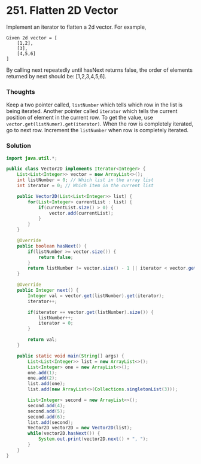 # 251. Flatten 2D Vector

Implement an iterator to flatten a 2d vector.
For example,
 
    Given 2d vector = [
        [1,2],
        [3],
        [4,5,6]
    ]
    
By calling next repeatedly until hasNext returns false, the order of elements returned by next should be: [1,2,3,4,5,6].

### Thoughts

Keep a two pointer called, `listNumber` which tells which row in the list is being iterated. Another pointer called `iterator` which tells the current position of element in the current row. To get the value, use `vector.get(listNumer).get(iterator)`. When the row is completely iterated, go to next row. Increment the `listNumber` when row is completely iterated. 

### Solution

```java
import java.util.*;

public class Vector2D implements Iterator<Integer> {
    List<List<Integer>> vector = new ArrayList<>();
    int listNumber = 0; // Which list in the array list
    int iterator = 0; // Which item in the current list

    public Vector2D(List<List<Integer>> list) {
        for(List<Integer> currentList : list) {
            if(currentList.size() > 0) {
                vector.add(currentList);
            }
        }
    }

    @Override
    public boolean hasNext() {
        if(listNumber >= vector.size()) {
            return false;
        }
        return listNumber != vector.size() - 1 || iterator < vector.get(listNumber).size();
    }

    @Override
    public Integer next() {
        Integer val = vector.get(listNumber).get(iterator);
        iterator++;

        if(iterator == vector.get(listNumber).size()) {
            listNumber++;
            iterator = 0;
        }

        return val;
    }

    public static void main(String[] args) {
        List<List<Integer>> list = new ArrayList<>();
        List<Integer> one = new ArrayList<>();
        one.add(1);
        one.add(2);
        list.add(one);
        list.add(new ArrayList<>(Collections.singletonList(3)));

        List<Integer> second = new ArrayList<>();
        second.add(4);
        second.add(5);
        second.add(6);
        list.add(second);
        Vector2D vector2D = new Vector2D(list);
        while(vector2D.hasNext()) {
            System.out.print(vector2D.next() + ", ");
        }
    }
}
```